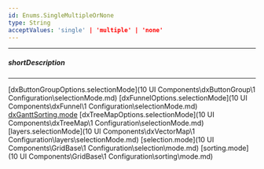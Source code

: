 ```yaml
---
id: Enums.SingleMultipleOrNone
type: String
acceptValues: 'single' | 'multiple' | 'none'
---
```

---
##### shortDescription
<!-- Description goes here -->

---
<!-- Description goes here -->
[dxButtonGroupOptions.selectionMode](10 UI Components\dxButtonGroup\1 Configuration\selectionMode.md)
[dxFunnelOptions.selectionMode](10 UI Components\dxFunnel\1 Configuration\selectionMode.md)
[dxGanttSorting.mode](_hidden\dxGanttSorting\mode.md)
[dxTreeMapOptions.selectionMode](10 UI Components\dxTreeMap\1 Configuration\selectionMode.md)
[layers.selectionMode](10 UI Components\dxVectorMap\1 Configuration\layers\selectionMode.md)
[selection.mode](10 UI Components\GridBase\1 Configuration\selection\mode.md)
[sorting.mode](10 UI Components\GridBase\1 Configuration\sorting\mode.md)